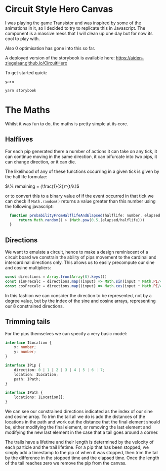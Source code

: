 # Circuit Style Hero Canvas

I was playing the game Transistor and was inspired by some of the animations in it, so I decided to try to replicate this in Javascript. The component is a massive mess that I will clean up one day but for now its cool to play with.

Also 0 optimisation has gone into this so far.

A deployed version of the storybook is available here:
https://aiden-ziegelaar.github.io/CircuitHero

To get started quick:

```yarn```

```yarn storybook```

# The Maths

Whilst it was fun to do, the maths is pretty simple at its core.

## Halflives

For each pip generated there a number of actions it can take on any tick, it can continue moving in the same direction, it can bifurcate into two pips, it can change direction, or it can die.

The likelihood of any of these functions occurring in a given tick is given by the halflife formulae:

$\% remaining = (\frac{1}{2})^{t/λ}$

or to convert this to a binary value of if the event occurred in that tick we can check if `Math.random()` returns a value greater than this number using the following javascript:

```javascript
  function probabilityFromHalflifeAndElapsed(halflife: number, elapsed: number): boolean {
      return Math.random() > (Math.pow(0.5,(elapsed/halflife)))
  }
```
## Directions

We want to emulate a circuit, hence to make a design reminiscent of a circuit board we constrain the ability of pips movement to the cardinal and intercardinal directions only. This allows us to easily precompute our sine and cosine multipliers:

```javascript
const directions = Array.from(Array(8).keys())
const sinPrecalc = directions.map((input) => Math.sin(input * Math.PI/4))
const cosPrecalc = directions.map((input) => Math.cos(input * Math.PI/4))
```

In this fashion we can consider the direction to be represented, not by a degree value, but by the index of the sine and cosine arrays, representing our 8 constrained directions.

## Trimming tails

For the pips themselves we can specify a very basic model:
```typescript
interface ILocation {
    x: number;
    y: number;
}

interface IPip {
    direction: 0 | 1 | 2 | 3 | 4 | 5 | 6 | 7;
    location: ILocation;
    path: IPath;
}

interface IPath {
    locations: ILocation[];
}
```
We can see our constrained directions indicated as the index of our sine and cosine array. To trim the tail all we do is add the distances of the locations in the path and work out the distance that the final element should be, either modifying the final element, or removing the last element and modifying the new last element in the case that a tail goes around a corner.

The trails have a lifetime and their length is determined by the velocity of each particle and the trail lifetime. For a pip that has been stopped, we simply add a timestamp to the pip of when it was stopped, then trim the tail by the difference in the stopped time and the elapsed time. Once the length of the tail reaches zero we remove the pip from the canvas.
